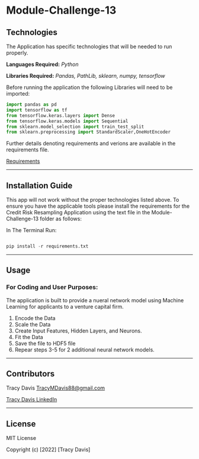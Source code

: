 # Module-Challenge-13

## Technologies


The Application has specific technologies that will be needed to run properly.


**Languages Required:** *Python*

**Libraries Required:** *Pandas, PathLib, sklearn, numpy, tensorflow*

Before running the application the following Libraries will need to be imported:

```python
import pandas as pd
import tensorflow as tf
from tensorflow.keras.layers import Dense
from tensorflow.keras.models import Sequential
from sklearn.model_selection import train_test_split
from sklearn.preprocessing import StandardScaler,OneHotEncoder
```


Further details denoting requirements and verions are available in the requirements file.            

[Requirements](./requirements.txt)


---

## Installation Guide

This app will not work without the proper technologies listed above.  To ensure you have the applicable tools please install the requirements for the Credit Risk Resampling Application using the text file in the Module-Challenge-13 folder as follows:

In The Terminal Run:

```python

pip install -r requirements.txt

```


---

## Usage



### **For Coding and User Purposes:** 

The application is built to provide a nueral network model using Machine Learning for applicants to a venture capital firm.

1. Encode the Data
2. Scale the Data
3. Create Input Features, Hidden Layers, and Neurons.
4. Fit the Data
5. Save the file to HDF5 file
6. Repear steps 3-5 for 2 additional neural network models.

---

## Contributors

Tracy Davis <TracyMDavis88@gmail.com>

[Tracy Davis LinkedIn](https://www.linkedin.com/in/tracy-davis-mba-ma-2940a232/)

---

## License

MIT License

Copyright (c) [2022] [Tracy Davis]